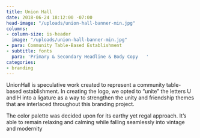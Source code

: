 ```yaml
---
title: Union Hall
date: 2018-06-24 18:12:00 -07:00
head-image: "/uploads/union-hall-banner-min.jpg"
columns:
- column-size: is-header
  image: "/uploads/union-hall-banner-min.jpg"
- para: Community Table-Based Establishment
- subtitle: fonts
  para: 'Primary & Secondary Headline & Body Copy   '
categories:
- branding
---
```


UnionHall is speculative work created to represent a community table-based establishment. In creating the logo, we opted to “unite” the letters U and H into a ligature as a way to strengthen the unity and friendship themes that are interlaced throughout this branding project. 

The color palette was decided upon for its earthy yet regal approach. It’s able to remain relaxing and calming while falling seamlessly into vintage and modernity 